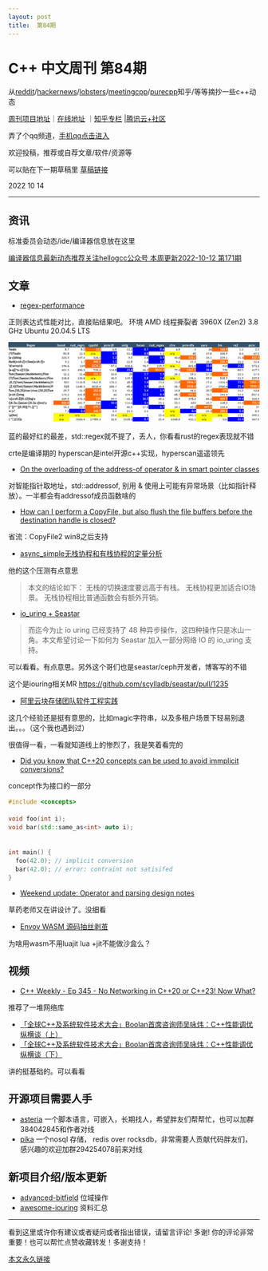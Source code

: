 ```yaml
---
layout: post
title:  第84期
---
```

# C++ 中文周刊 第84期


从[reddit](https://www.reddit.com/r/cpp/)/[hackernews](https://news.ycombinator.com/)/[lobsters](https://lobste.rs/)/[meetingcpp](https://www.meetingcpp.com/blog/blogroll/items/Meeting-Cpp-weekly-Blgoroll-349.html)/[purecpp](http://www.purecpp.cn/)知乎/等等摘抄一些c++动态


[周刊项目地址](https://github.com/wanghenshui/cppweeklynews)｜[在线地址](https://wanghenshui.github.io/cppweeklynews/) ｜[知乎专栏](https://www.zhihu.com/column/jieyaren) |[腾讯云+社区](https://cloud.tencent.com/developer/column/92884)

弄了个qq频道，[手机qq点击进入](https://qun.qq.com/qqweb/qunpro/share?_wv=3&_wwv=128&inviteCode=xzjHQ&from=246610&biz=ka)

欢迎投稿，推荐或自荐文章/软件/资源等

可以贴在下一期草稿里 [草稿链接](https://github.com/wanghenshui/cppweeklynews/pull/16)

2022 10 14

---
## 资讯

标准委员会动态/ide/编译器信息放在这里

[编译器信息最新动态推荐关注hellogcc公众号 本周更新2022-10-12 第171期](https://github.com/hellogcc/osdt-weekly/blob/master/weekly-2022/2022-10-12.md)

## 文章

- [regex-performance](https://github.com/HFTrader/regex-performance)

正则表达式性能对比，直接贴结果吧。
环境 AMD 线程撕裂者 3960X (Zen2) 3.8 GHz  Ubuntu 20.04.5 LTS

![](https://github.com/HFTrader/regex-performance/raw/master/results_20221012.png)

蓝的最好红的最差，std::regex就不提了，丢人，你看看rust的regex表现就不错

crte是编译期的 hyperscan是intel开源c++实现，hyperscan遥遥领先

- [On the overloading of the address-of operator & in smart pointer classes](https://devblogs.microsoft.com/oldnewthing/20221010-00/?p=107269)

对智能指针取地址，std::addressof, 别用 & 使用上可能有异常场景（比如指针释放）。一半都会有addressof成员函数啥的

- [How can I perform a CopyFile, but also flush the file buffers before the destination handle is closed?](https://devblogs.microsoft.com/oldnewthing/20221007-00/?p=107261)

省流：Copy­File2 win8之后支持

- [async_simple无栈协程和有栈协程的定量分析 ](http://purecpp.cn/detail?id=2318)

他的这个压测有点意思

> 本文的结论如下： 无栈的切换速度要远高于有栈。 无栈协程更加适合IO场景。 无栈协程相比普通函数会有额外开销。

- [io_uring + Seastar](https://blog.k3fu.xyz/seastar/2022/10/03/iouring-seastar.html)

 > 而迄今为止 io uring 已经支持了 48 种异步操作，这四种操作只是冰山一角。本文希望讨论一下如何为 Seastar 加入一部分网络 IO 的 io_uring 支持。 

可以看看。有点意思。另外这个哥们也是seastar/ceph开发者，博客写的不错

这个是iouring相关MR https://github.com/scylladb/seastar/pull/1235


- [阿里云块存储团队软件工程实践](https://zhuanlan.zhihu.com/p/572540319)

这几个经验还是挺有意思的，比如magic字符串，以及多租户场景下轻易别退出。。。（这个我也遇到过）

很值得一看，一看就知道线上的惨烈了，我是笑着看完的

- [Did you know that C++20 concepts can be used to avoid immplicit conversions? ](https://github.com/QuantlabFinancial/cpp_tip_of_the_week/blob/master/tips/299.md)

concept作为接口的一部分

```cpp
#include <concepts>

void foo(int i);
void bar(std::same_as<int> auto i);


int main() {
  foo(42.0); // implicit conversion
  bar(42.0); // error: contraint not satisifed
}
```

- [Weekend update: Operator and parsing design notes](https://herbsutter.com/2022/10/10/weekend-update-operator-and-parsing-design-notes/)

草药老师又在讲设计了。没细看

- [Envoy WASM 源码抽丝剥茧](https://zhuanlan.zhihu.com/p/339498540)

为啥用wasm不用luajit lua +jit不能做沙盒么？

## 视频

- [C++ Weekly - Ep 345 - No Networking in C++20 or C++23! Now What?](https://www.youtube.com/watch?v=v6m70HyI0XE)

推荐了一堆网络库

- [「全球C++及系统软件技术大会」Boolan首席咨询师吴咏炜：C++性能调优纵横谈（上）](https://www.bilibili.com/video/BV1Gr4y1b7vU/)
- [「全球C++及系统软件技术大会」Boolan首席咨询师吴咏炜：C++性能调优纵横谈（下）](https://www.bilibili.com/video/BV1WA4y1f7M6/)

讲的挺基础的。可以看看

## 开源项目需要人手

- [asteria](https://github.com/lhmouse/asteria) 一个脚本语言，可嵌入，长期找人，希望胖友们帮帮忙，也可以加群384042845和作者对线
- [pika](https://github.com/OpenAtomFoundation/pika) 一个nosql 存储， redis over rocksdb，非常需要人贡献代码胖友们， 感兴趣的欢迎加群294254078前来对线

## 新项目介绍/版本更新

- [advanced-bitfield](https://github.com/SanyaNya/advanced-bitfield) 位域操作
- [awesome-iouring](https://github.com/espoal/awesome-iouring) 资料汇总


---

看到这里或许你有建议或者疑问或者指出错误，请留言评论! 多谢!  你的评论非常重要！也可以帮忙点赞收藏转发！多谢支持！

[本文永久链接](https://wanghenshui.github.io/cppweeklynews/posts/084.html)
